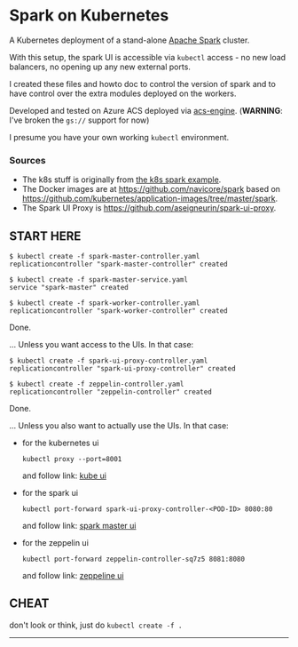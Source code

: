 # Spark on Kubernetes

A Kubernetes deployment of a stand-alone [Apache Spark](http://spark.apache.org/) cluster. 

With this setup, the spark UI is accessible via `kubectl` access - no new load balancers, no opening up any new external ports.

I created these files and howto doc to control the version of spark and to have control over the extra modules deployed on the workers.

Developed and tested on Azure ACS deployed via [acs-engine](https://github.com/Azure/acs-engine). (**WARNING**: I've broken the `gs://` support for now)

I presume you have your own working `kubectl` environment.

### Sources

* The k8s stuff is originally from [the k8s spark example](https://github.com/kubernetes/kubernetes/tree/master/examples/spark).
* The Docker images are at https://github.com/navicore/spark based on https://github.com/kubernetes/application-images/tree/master/spark.
* The Spark UI Proxy is https://github.com/aseigneurin/spark-ui-proxy.

## START HERE

```console
$ kubectl create -f spark-master-controller.yaml
replicationcontroller "spark-master-controller" created
```

```console
$ kubectl create -f spark-master-service.yaml
service "spark-master" created
```

```console
$ kubectl create -f spark-worker-controller.yaml
replicationcontroller "spark-worker-controller" created
```

Done.

... Unless you want access to the UIs.  In that case:

```console
$ kubectl create -f spark-ui-proxy-controller.yaml
replicationcontroller "spark-ui-proxy-controller" created
```

```console
$ kubectl create -f zeppelin-controller.yaml
replicationcontroller "zeppelin-controller" created
```

Done.

... Unless you also want to actually use the UIs.  In that case:

* for the kubernetes ui

  ```console
  kubectl proxy --port=8001
  ```
  and follow link: [kube ui](http://localhost:8001/api/v1/proxy/namespaces/kube-system/services/kubernetes-dashboard/#/service?namespace=default)

* for the spark ui

  ```console
  kubectl port-forward spark-ui-proxy-controller-<POD-ID> 8080:80
  ```
  and follow link: [spark master ui](http://localhost:8080/proxy:spark-master:8080)

* for the zeppelin ui
  ```console
  kubectl port-forward zeppelin-controller-sq7z5 8081:8080
  ```
  and follow link: [zeppeline ui](http://localhost:8081)

## CHEAT

don't look or think, just do `kubectl create -f .`

-------

